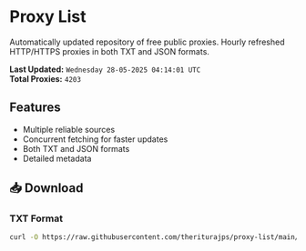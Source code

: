 # Proxy List

Automatically updated repository of free public proxies. Hourly refreshed HTTP/HTTPS proxies in both TXT and JSON formats.

**Last Updated:** `Wednesday 28-05-2025 04:14:01 UTC`  
**Total Proxies:** `4203`

## Features
- Multiple reliable sources
- Concurrent fetching for faster updates
- Both TXT and JSON formats
- Detailed metadata

## 📥 Download

### TXT Format
```bash
curl -O https://raw.githubusercontent.com/theriturajps/proxy-list/main/proxies.txt
